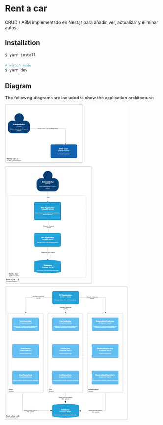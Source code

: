 # Rent a car

CRUD / ABM implementado en Nest.js para añadir, ver, actualizar y eliminar autos.

## Installation

```bash
$ yarn install

# watch mode
$ yarn dev

```

## Diagram

The following diagrams are included to show the application architecture:

![Diagram L1, L2, L3](./docs/rent-a-car-c4.png)
